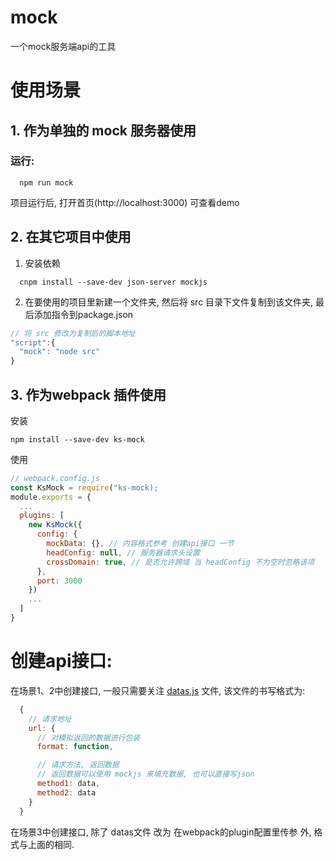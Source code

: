 # mock
一个mock服务端api的工具

# 使用场景
## 1. 作为单独的 mock 服务器使用
### 运行:
```npm
  npm run mock
```
项目运行后, 打开首页(http://localhost:3000) 可查看demo

## 2. 在其它项目中使用
1. 安装依赖
```npm
  cnpm install --save-dev json-server mockjs
```
2. 在要使用的项目里新建一个文件夹, 然后将 src 目录下文件复制到该文件夹, 最后添加指令到package.json
```javascript
// 将 src 修改为复制后的脚本地址
"script":{
  "mock": "node src"
}
```

## 3. 作为webpack 插件使用
安装
```npm
npm install --save-dev ks-mock
```
使用
```javascript
// webpack.config.js
const KsMock = require("ks-mock);
module.exports = {
  ...
  plugins: [
    new KsMock({
      config: {
        mockData: {}, // 内容格式参考 创建api接口 一节
        headConfig: null, // 服务器请求头设置
        crossDomain: true, // 是否允许跨域 当 headConfig 不为空时忽略该项
      },
      port: 3000
    })
    ...
  ]
}
```

# 创建api接口:
  在场景1、2中创建接口, 一般只需要关注 [datas.js]("https://github.com/kscript/moke/core/datas.js") 文件,
  该文件的书写格式为:
```javascript
  {
    // 请求地址
    url: {
      // 对模拟返回的数据进行包装
      format: function, 

      // 请求方法, 返回数据
      // 返回数据可以使用 mockjs 来填充数据, 也可以直接写json
      method1: data,
      method2: data
    }
  }
```
  在场景3中创建接口, 除了 datas文件 改为 在webpack的plugin配置里传参 外, 格式与上面的相同.